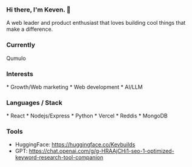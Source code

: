 ### Hi there, I'm Keven. 👋

<p>A web leader and product enthusiast that loves building cool things that make a difference.</p>

### Currently
<p>Qumulo</p>

### Interests
<p>
* Growth/Web marketing
* Web development
* AI/LLM
</p>

### Languages / Stack
<p>
* React
* Nodejs/Express
* Python
* Vercel
* Reddis
* MongoDB
</p>

### Tools 
* HuggingFace: https://huggingface.co/Kevbuilds
* GPT: https://chat.openai.com/g/g-HRAAjCHi1-seo-1-optimized-keyword-research-tool-companion


<!--
**KVBuilds/KVBuilds** is a ✨ _special_ ✨ repository because its `README.md` (this file) appears on your GitHub profile.

Here are some ideas to get you started:

- 🔭 I’m currently working on ...
- 🌱 I’m currently learning ...
- 👯 I’m looking to collaborate on ...
- 🤔 I’m looking for help with ...
- 💬 Ask me about ...
- 📫 How to reach me: ...
- 😄 Pronouns: ...
- ⚡ Fun fact: ...
-->
